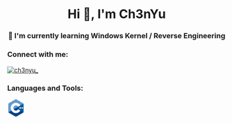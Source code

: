 <h1 align="center">Hi 👋, I'm Ch3nYu</h1>
<h3 align="center">🌱 I'm currently learning Windows Kernel / Reverse Engineering</h3>

<h3 align="left">Connect with me:</h3>
<p align="left">
<a href="https://instagram.com/ch3nyu_" target="blank"><img align="center" src="https://raw.githubusercontent.com/rahuldkjain/github-profile-readme-generator/master/src/images/icons/Social/instagram.svg" alt="ch3nyu_" height="30" width="40" /></a>
</p>

<h3 align="left">Languages and Tools:</h3>
<p align="left"> <a href="https://www.w3schools.com/cpp/" target="_blank" rel="noreferrer"> <img src="https://raw.githubusercontent.com/devicons/devicon/master/icons/cplusplus/cplusplus-original.svg" alt="cplusplus" width="40" height="40"/> </a> </p>
